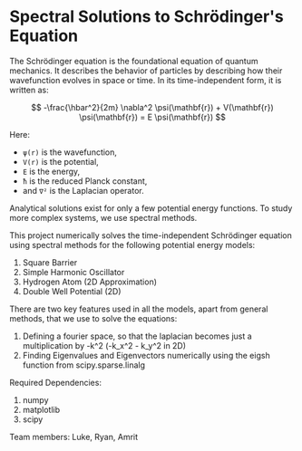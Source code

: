 # Spectral Solutions to Schrödinger's Equation

The Schrödinger equation is the foundational equation of quantum mechanics. It describes the behavior of particles by describing how their wavefunction evolves in space or time. In its time-independent form, it is written as:

$$
-\frac{\hbar^2}{2m} \nabla^2 \psi(\mathbf{r}) + V(\mathbf{r}) \psi(\mathbf{r}) = E \psi(\mathbf{r})
$$

Here:
- `ψ(r)` is the wavefunction,
- `V(r)` is the potential,
- `E` is the energy,
- `ħ` is the reduced Planck constant,
- and `∇²` is the Laplacian operator.

Analytical solutions exist for only a few potential energy functions. To study more complex systems, we use spectral methods.

This project numerically solves the time-independent Schrödinger equation using spectral methods for the following potential energy models:

1. Square Barrier
2. Simple Harmonic Oscillator
3. Hydrogen Atom (2D Approximation)
4. Double Well Potential (2D)

There are two key features used in all the models, apart from general methods, that we use to solve the equations:

1. Defining a fourier space, so that the laplacian becomes just a multiplication by -k^2 (-k_x^2 - k_y^2 in 2D)
2. Finding Eigenvalues and Eigenvectors numerically using the eigsh function from scipy.sparse.linalg

Required Dependencies:

1. numpy
2. matplotlib
3. scipy

Team members: Luke, Ryan, Amrit
